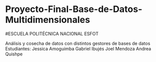 # Proyecto-Final-Base-de-Datos-Multidimensionales
#ESCUELA POLITÉCNICA NACIONAL
ESFOT


Análisis y cosecha de datos con distintos gestores de bases de datos
Estudiantes:
Jessica Amoguimba
Gabriel Ibujés
Joel Mendoza
Andrea Quishpe

